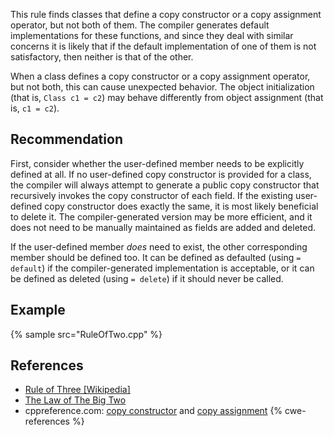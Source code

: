 This rule finds classes that define a copy constructor or a copy assignment operator, but not both of them. The compiler generates default implementations for these functions, and since they deal with similar concerns it is likely that if the default implementation of one of them is not satisfactory, then neither is that of the other.

When a class defines a copy constructor or a copy assignment operator, but not both, this can cause unexpected behavior. The object initialization (that is, `Class c1 = c2`) may behave differently from object assignment (that is, `c1 = c2`).


## Recommendation
First, consider whether the user-defined member needs to be explicitly defined at all. If no user-defined copy constructor is provided for a class, the compiler will always attempt to generate a public copy constructor that recursively invokes the copy constructor of each field. If the existing user-defined copy constructor does exactly the same, it is most likely beneficial to delete it. The compiler-generated version may be more efficient, and it does not need to be manually maintained as fields are added and deleted.

If the user-defined member *does* need to exist, the other corresponding member should be defined too. It can be defined as defaulted (using `= default`) if the compiler-generated implementation is acceptable, or it can be defined as deleted (using `= delete`) if it should never be called.


## Example
{% sample src="RuleOfTwo.cpp" %}

## References
* [Rule of Three \[Wikipedia\]](http://en.wikipedia.org/wiki/Rule_of_three_(C%2B%2B_programming))
* [The Law of The Big Two](http://www.artima.com/cppsource/bigtwo.html)
* cppreference.com: [copy constructor](http://en.cppreference.com/w/cpp/language/copy_constructor) and [copy assignment](http://en.cppreference.com/w/cpp/language/copy_assignment)
{% cwe-references %}
